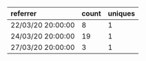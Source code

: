 | referrer          | count | uniques |
| :---------------- | :---- | :------ |
| 22/03/20 20:00:00 | 8     | 1       |
| 24/03/20 20:00:00 | 19    | 1       |
| 27/03/20 20:00:00 | 3     | 1       |